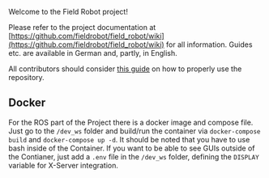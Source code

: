 Welcome to the Field Robot project!

Please refer to the project documentation at [https://github.com/fieldrobot/field_robot/wiki](https://github.com/fieldrobot/field_robot/wiki) for all information. Guides etc. are available in German and, partly, in English.

All contributors should consider [this guide](https://github.com/fieldrobot/field_robot/wiki/Nutzung-des-Repositories-(Deutsch)) on how to properly use the repository.

## Docker
For the ROS part of the Project there is a docker image and compose file. Just go to the `/dev_ws` folder and build/run the container via `docker-compose build` and `docker-compose up -d`. It should be noted that you have to use bash inside of the Container. If you want to be able to see GUIs outside of the Contianer, just add a `.env` file in the `/dev_ws` folder, defining the `DISPLAY` variable for X-Server integration.